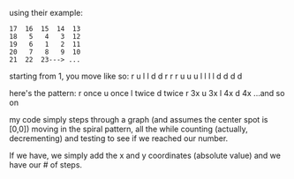 using their example:

    17  16  15  14  13
    18   5   4   3  12
    19   6   1   2  11
    20   7   8   9  10
    21  22  23---> ...

starting from 1, you move like so:
r u l l d d r r r u u u l l l l d d d d

here's the pattern:
r once
u once
l twice
d twice
r 3x
u 3x
l 4x
d 4x
...and so on

my code simply steps through a graph (and assumes the center spot is [0,0]) moving in the spiral pattern, all the while counting (actually, decrementing) and testing to see if we reached our number.

If we have, we simply add the x and y coordinates (absolute value) and we have our # of steps.

